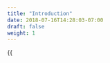 ```yaml
---
title: "Introduction"
date: 2018-07-16T14:28:03-07:00
draft: false
weight: 1
---
```


{{<title>}} makes getting critical telemetry out of your services easy and automatic. Its origins stem from the rewrite of what has been Google's observability systems for the past 10 years. OpenCensus currently provides libraries for a number of languages that allow you to capture, manipulate, and export metrics and distributed traces to the backend(s) of your choice.

In this section we will walk through what OpenCensus is, what problems it solves, and how it can help your project.

{{% children %}}

Or, if you are ready to integrate OpenCensus in to your project, visit the [Quickstart](/quickstart).

# Overview
OpenCensus provides observability for your microservices and monoliths alike by tracing requests as they propagate through services and capturing critical time-series metrics.

The core functionality of OpenCensus is the ability to collect traces and metrics from your app, display them locally, and send them to any analysis tool (also called a 'backend'). However, OpenCensus provides more than just data insight. This page describes some of that functionality and points you to resources for building it into your app.

After instrumenting your code with OpenCensus, you will equip yourself with the ability to optimize the speed of your services, understand exactly how a request travels between your services, gather any useful metrics about your entire architecture, and more.

# Features

#### Automatic Context Propagation
In order to correlate activities and requests between services with an initial customer action, context (usually in the form of trace or correlation ID) must be propagated throughout your systems. Performing this automatically can be quite difficult, and a lack of automatic context propagation is often identified as the biggest blocker to an organization adopting distributed tracing. OpenCensus provides automatic context propagation across its supported languages and frameworks, and provides simple APIs for manually propagating or manipulating context.

OpenCensus supports several different context propagation formats, and is the reference implementation of the official W3C HTTP tracing header.

#### Automatic Distributed Trace Collection
OpenCensus automatically captures and propagates distributed traces through your system, allowing you to visualize how customer requests flow across services, rapidly perform deep root cause analysis, and better analyze latency across a highly distributed set of services. OpenCensus includes functionality like context propagation and sampling out of the box and can interoperate with a variety of tracing systems. You can learn more about OpenCensus' distributed tracing support [here](/tracing).

#### Automatic Time-series Metrics Collection
OpenCensus automatically captures critical time series statistics from your application, including the latency, request count, and request size for each endpoint. Once captured, these individual statistics can be aggregated into metrics with time windows and dimensions of your choosing.

#### APIs
OpenCensus provides APIs for all telemetry types. For example, you can use these to define and capture custom metrics, add additional spans or annotations to traces, define custom trace sampling policy, switch context propagation formats, etc.

#### Integrations
OpenCensus contains an incredible amount of integrations out of the box. These allow traces and metrics to be captured automatically from popular RPC systems, web frameworks, and storage clients.

#### Single Project and Implementation
While OpenCensus is an open source project with an incredibly active community, it also benefits from maintaining a single distribution for each language. This means that contributions are focused, that efforts are wasted on multiple competing implementations (particularly important for integrations), and that as much functionality is available out of the box as possible.

#### Low Overhead
OpenCensus is used in production at some of the largest companies in the world, and as such it strives to have as small of a performance impact as possible.

#### Backend Support
OpenCensus can upload data to almost any backend with its various exporter implementations. If you're using a backend that isn't supported yet (such as an analysis system built specifically for your organization), you can also implement your own quickly and easily. [Read more](/exporters).
